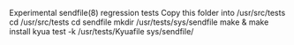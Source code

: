 Experimental sendfile(8) regression tests
Copy this folder into /usr/src/tests
cd /usr/src/tests
cd sendfile
mkdir /usr/tests/sys/sendfile
make & make install
kyua test -k /usr/tests/Kyuafile sys/sendfile/
